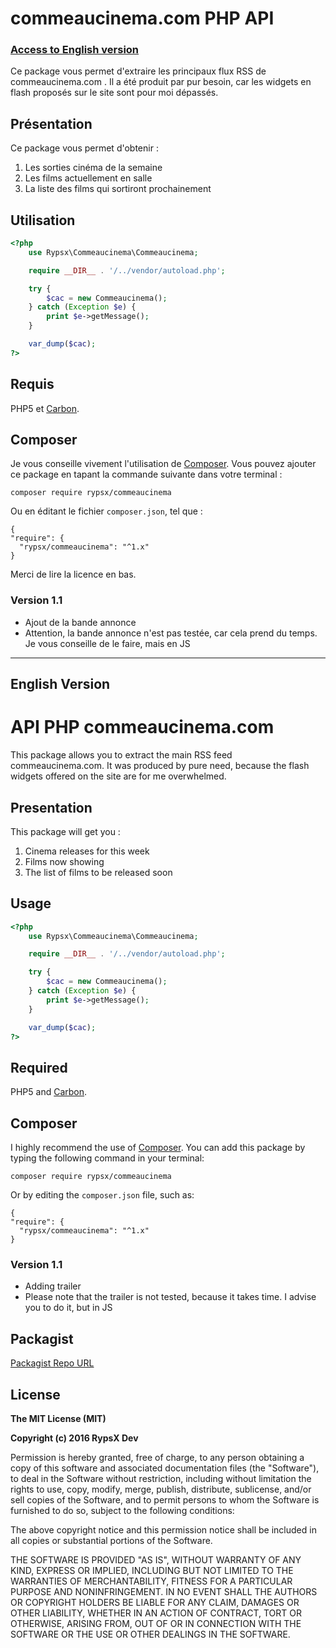 commeaucinema.com PHP API
=======================

### [Access to English version](#english)

Ce package vous permet d'extraire les principaux flux RSS de commeaucinema.com . Il a été produit par pur besoin, car les widgets en flash proposés sur le site sont pour moi dépassés.

## Présentation

Ce package vous permet d'obtenir :

1. Les sorties cinéma de la semaine
2. Les films actuellement en salle
3. La liste des films qui sortiront prochainement

## Utilisation

```php
<?php
	use Rypsx\Commeaucinema\Commeaucinema;

	require __DIR__ . '/../vendor/autoload.php';

	try {
	    $cac = new Commeaucinema();
	} catch (Exception $e) {
	    print $e->getMessage();
	}

	var_dump($cac);
?>
```

## Requis

PHP5 et [Carbon](https://github.com/briannesbitt/carbon).


## Composer

Je vous conseille vivement l'utilisation de [Composer](https://getcomposer.org/).
Vous pouvez ajouter ce package en tapant la commande suivante dans votre terminal :

    composer require rypsx/commeaucinema

Ou en éditant le fichier `composer.json`, tel que :

    {
    "require": {
      "rypsx/commeaucinema": "^1.x"
    }
 
Merci de lire la licence en bas.

### Version 1.1
- Ajout de la bande annonce
- Attention, la bande annonce n'est pas testée, car cela prend du temps. Je vous conseille de le faire, mais en JS

---

## English Version <a id="english"></a> 

# API PHP commeaucinema.com

This package allows you to extract the main RSS feed commeaucinema.com. It was produced by pure need, because the flash widgets offered on the site are for me overwhelmed.

## Presentation

This package will get you :

1. Cinema releases for this week
2. Films now showing
3. The list of films to be released soon

## Usage

```php
<?php
	use Rypsx\Commeaucinema\Commeaucinema;

	require __DIR__ . '/../vendor/autoload.php';

	try {
	    $cac = new Commeaucinema();
	} catch (Exception $e) {
	    print $e->getMessage();
	}

	var_dump($cac);
?>
```

## Required

PHP5 and [Carbon](https://github.com/briannesbitt/carbon).


## Composer

I highly recommend the use of [Composer](https://getcomposer.org/).
You can add this package by typing the following command in your terminal:

    composer require rypsx/commeaucinema

Or by editing the `composer.json` file, such as:

    {
    "require": {
      "rypsx/commeaucinema": "^1.x"
    }

### Version 1.1
- Adding trailer
- Please note that the trailer is not tested, because it takes time. I advise you to do it, but in JS

## Packagist

[Packagist Repo URL](https://packagist.org/packages/rypsx/commeaucinema)

## License

**The MIT License (MIT)**

**Copyright (c) 2016 RypsX Dev**

Permission is hereby granted, free of charge, to any person obtaining a copy
of this software and associated documentation files (the "Software"), to deal
in the Software without restriction, including without limitation the rights
to use, copy, modify, merge, publish, distribute, sublicense, and/or sell
copies of the Software, and to permit persons to whom the Software is
furnished to do so, subject to the following conditions:

The above copyright notice and this permission notice shall be included in all
copies or substantial portions of the Software.

THE SOFTWARE IS PROVIDED "AS IS", WITHOUT WARRANTY OF ANY KIND, EXPRESS OR
IMPLIED, INCLUDING BUT NOT LIMITED TO THE WARRANTIES OF MERCHANTABILITY,
FITNESS FOR A PARTICULAR PURPOSE AND NONINFRINGEMENT. IN NO EVENT SHALL THE
AUTHORS OR COPYRIGHT HOLDERS BE LIABLE FOR ANY CLAIM, DAMAGES OR OTHER
LIABILITY, WHETHER IN AN ACTION OF CONTRACT, TORT OR OTHERWISE, ARISING FROM,
OUT OF OR IN CONNECTION WITH THE SOFTWARE OR THE USE OR OTHER DEALINGS IN THE
SOFTWARE.
